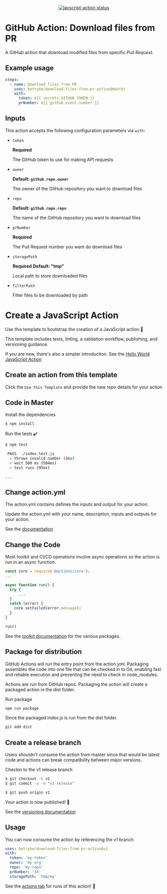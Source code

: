 
<p align="center">
  <a href="https://github.com/betrybe/download-files-from-pr-action/actions"><img alt="javscript-action status" src="https://github.com/betrybe/download-files-from-pr-action/workflows/units-test/badge.svg"></a>
</p>

# GitHub Action: Download files from PR

A GitHub action that download modified files from specific _Pull Request_.

## Example usage

```yaml
steps:
  - name: Download files from PR
    uses: betrybe/download-files-from-pr-action@master
    with:
      token: ${{ secrets.GITHUB_TOKEN }}
      prNumber: ${{ github.event.number }}
```

## Inputs

This action accepts the following configuration parameters via `with:`

- `token`

  **Required**

  The GitHub token to use for making API requests

- `owner`

  **Default: `github.repo.owner`**

  The owner of the GitHub repository you want to download files

- `repo`

  **Default: `github.repo.repo`**

  The name of the GitHub repository you want to download files

- `prNumber`

  **Required**

  The Pull Request number you want do download files

- `storagePath`

  **Required**
  **Default: "tmp"**

  Local path to store downloaded files

- `filterPath`

  Filter files to be downloaded by path

# Create a JavaScript Action

Use this template to bootstrap the creation of a JavaScript action.:rocket:

This template includes tests, linting, a validation workflow, publishing, and versioning guidance.

If you are new, there's also a simpler introduction.  See the [Hello World JavaScript Action](https://github.com/actions/hello-world-javascript-action)

## Create an action from this template

Click the `Use this Template` and provide the new repo details for your action

## Code in Master

Install the dependencies
```bash
$ npm install
```

Run the tests :heavy_check_mark:
```bash
$ npm test

 PASS  ./index.test.js
  ✓ throws invalid number (3ms)
  ✓ wait 500 ms (504ms)
  ✓ test runs (95ms)

...
```

## Change action.yml

The action.yml contains defines the inputs and output for your action.

Update the action.yml with your name, description, inputs and outputs for your action.

See the [documentation](https://help.github.com/en/articles/metadata-syntax-for-github-actions)

## Change the Code

Most toolkit and CI/CD operations involve async operations so the action is run in an async function.

```javascript
const core = require('@actions/core');
...

async function run() {
  try {
      ...
  }
  catch (error) {
    core.setFailed(error.message);
  }
}

run()
```

See the [toolkit documentation](https://github.com/actions/toolkit/blob/master/README.md#packages) for the various packages.

## Package for distribution

GitHub Actions will run the entry point from the action.yml. Packaging assembles the code into one file that can be checked in to Git, enabling fast and reliable execution and preventing the need to check in node_modules.

Actions are run from GitHub repos.  Packaging the action will create a packaged action in the dist folder.

Run package

```bash
npm run package
```

Since the packaged index.js is run from the dist folder.

```bash
git add dist
```

## Create a release branch

Users shouldn't consume the action from master since that would be latest code and actions can break compatibility between major versions.

Checkin to the v1 release branch

```bash
$ git checkout -b v1
$ git commit -a -m "v1 release"
```

```bash
$ git push origin v1
```

Your action is now published! :rocket:

See the [versioning documentation](https://github.com/actions/toolkit/blob/master/docs/action-versioning.md)

## Usage

You can now consume the action by referencing the v1 branch

```yaml
uses: betrybe/download-files-from-pr-action@v1
with:
  token: 'my-token'
  owner: 'my-org'
  repo: 'my-repo'
  prNumber: '34'
  storagePath: 'tmp/my'
```

See the [actions tab](https://github.com/betrybe/download-files-from-pr-action/actions) for runs of this action! :rocket:
